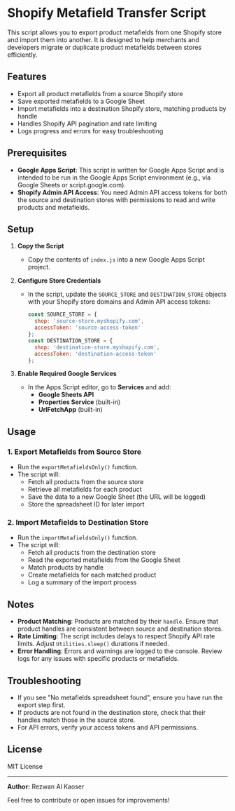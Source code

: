 # Shopify Metafield Transfer Script

This script allows you to export product metafields from one Shopify store and import them into another. It is designed to help merchants and developers migrate or duplicate product metafields between stores efficiently.

## Features
- Export all product metafields from a source Shopify store
- Save exported metafields to a Google Sheet
- Import metafields into a destination Shopify store, matching products by handle
- Handles Shopify API pagination and rate limiting
- Logs progress and errors for easy troubleshooting

## Prerequisites
- **Google Apps Script**: This script is written for Google Apps Script and is intended to be run in the Google Apps Script environment (e.g., via Google Sheets or script.google.com).
- **Shopify Admin API Access**: You need Admin API access tokens for both the source and destination stores with permissions to read and write products and metafields.

## Setup
1. **Copy the Script**
   - Copy the contents of `index.js` into a new Google Apps Script project.

2. **Configure Store Credentials**
   - In the script, update the `SOURCE_STORE` and `DESTINATION_STORE` objects with your Shopify store domains and Admin API access tokens:
     ```js
     const SOURCE_STORE = {
       shop: 'source-store.myshopify.com',
       accessToken: 'source-access-token'
     };
     const DESTINATION_STORE = {
       shop: 'destination-store.myshopify.com',
       accessToken: 'destination-access-token'
     };
     ```

3. **Enable Required Google Services**
   - In the Apps Script editor, go to **Services** and add:
     - **Google Sheets API**
     - **Properties Service** (built-in)
     - **UrlFetchApp** (built-in)

## Usage
### 1. Export Metafields from Source Store
- Run the `exportMetafieldsOnly()` function.
- The script will:
  - Fetch all products from the source store
  - Retrieve all metafields for each product
  - Save the data to a new Google Sheet (the URL will be logged)
  - Store the spreadsheet ID for later import

### 2. Import Metafields to Destination Store
- Run the `importMetafieldsOnly()` function.
- The script will:
  - Fetch all products from the destination store
  - Read the exported metafields from the Google Sheet
  - Match products by handle
  - Create metafields for each matched product
  - Log a summary of the import process

## Notes
- **Product Matching**: Products are matched by their `handle`. Ensure that product handles are consistent between source and destination stores.
- **Rate Limiting**: The script includes delays to respect Shopify API rate limits. Adjust `Utilities.sleep()` durations if needed.
- **Error Handling**: Errors and warnings are logged to the console. Review logs for any issues with specific products or metafields.

## Troubleshooting
- If you see "No metafields spreadsheet found", ensure you have run the export step first.
- If products are not found in the destination store, check that their handles match those in the source store.
- For API errors, verify your access tokens and API permissions.

## License
MIT License

---

**Author:** Rezwan Al Kaoser

Feel free to contribute or open issues for improvements! 
